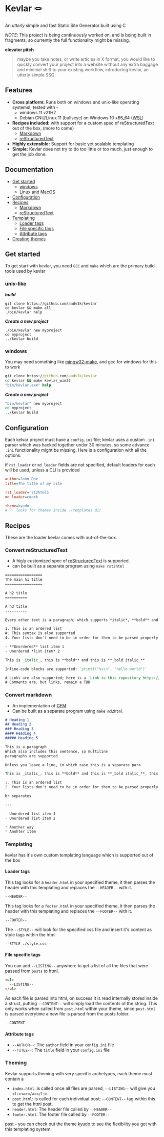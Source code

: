 # Kevlar 🪢

An _utterly_ simple and fast Static Site Generator built using C

_NOTE_: This project is being continuously worked on, and is being built in fragments, so currently the full functionality might be missing.

**elevator pitch**

> maybe you take notes, or write articles in X format, you would like to quickly convert your project into a website without any extra baggage and minimal shift to your existing workflow, introducing kevlar, an utterly simple SSG.

## Features

- **Cross platform:** Runs both on windows and unix-like operating systems!, tested with -
  - windows 11 v21H2
  - Debian GNU/Linux 11 (bullseye) on Windows 10 x86_64 ([WSL](https://learn.microsoft.com/en-us/windows/wsl/))
- **Recipes included:** with support for a custom spec of reStructuredText out of the box, (more to come)
  - [Markdown](#convert-markdown)
  - [reStructuredText](#convert-restructured-text)
- **Highly extensible:** Support for basic yet scalable templating
- **Simple:** Kevlar does not try to do too little or too much, just enough to get the job done.

## Documentation

- [Get started](#get-started)
  - [windows](#windows)
  - [Linux and MacOS](#unix-linke)
- [Configuration](#configuration)
- [Recipes](#recipes)
  - [Markdown](#convert-markdown)
  - [reStructuredText](#convert-restructuredtext)
- [Templating](#templating)
  - [Loader tags](#loader-tags)
  - [File specific tags](#file-specific-tags)
  - [Attribute tags](#attribute-tags)
- [Creating themes](#theming)

## Get started

To get start with kevlar, you need `GCC` and `make` which are the primary build tools used by kevlar

### unix-like

**_build_**

```shell
git clone https://github.com/aadv1k/kevlar
cd kevlar && make all
./bin/kevlar help
```

**_Create a new project_**

```shell
./bin/kevlar new myproject
cd myproject
../kevlar build
```

### windows

You may need something like [mingw32-make](https://sourceforge.net/projects/mingw/files/MinGW/Extension/make/mingw32-make-3.80-3/), and gcc for windows for this to work

```cmd
git clone https://github.com/aadv1k/kevlar
cd kevlar && make kevlar_win32
"bin/kevlar.exe" help
```

**_Create a new project_**

```cmd
"bin/kevlar" new myproject
cd myproject
../kevlar build
```

## Configuration

Each kelvar project must have a `config.ini` file; kevlar uses a custom `.ini` parser which was hacked together under 30 minutes, so some advance `.ini` functionality might be missing. Here is a configuration with all the options.

if `rst_loader` or `md_loader` fields are not specified, default loaders for each will be used, unless a CLI is provided

```ini
author=John Doe
title=The title of my site

rst_loader=rst2html5
md_loader=cmark

theme=kyudo
# ^- looks for themes inside ./templates dir
```

## Recipes

These are the loader kevlar comes with out-of-the-box.

### Convert reStructuredText

- A higly customized spec of [reStructuredText](https://docutils.sourceforge.io/rst.html) is supported.
- can be built as a separate program using `make rst2html`

```rst
=================
The main h1 title
=================

A h2 title
==========

A h3 title
----------

Every other text is a paragraph; which supports *italic*, **bold** and ***bold italic*** text.

1. This is an ordered list
#. This syntax is also supported
4. Your lists don't need to be in order for them to be parsed properly

- **Unordered** list item 1
- Unordered *list item* 2

This is _italic_, this is **bold** and this is **_bold italic_**

Inline-code blocks are supported: `printf("%s\n", "hello world")`

# Links are also supported; here is a `Link to this repository https://github.com/aadv1k/kevlar`_
# Comments are, but links, remain a TBD
```

### Convert markdown

- An implementation of [GFM](https://github.github.com/gfm/)
- Can be built as a separate program using `make md2html`

```md
# Heading 1
## Heading 2
### Heading 3
#### Heading 4
##### Heading 5

This is a paragraph
Which also includes this sentence, so multiline
paragraphs are supported

Unless you leave a line, in which case this is a separate para

This is _italic_, this is **bold** and this is **_bold italic_**, this is ~~striked~~

1. This is an ordered list
2. Your lists don't need to be in order for them to be parsed properly

hr separates

---

- Unordered list item 1
- Unordered list item 2

* Another way
* Anohter item
```

### Templating

kevlar has it's own custom templating language which is supported out of the box

#### Loader tags

This tag looks for a `header.html` in your specified theme, it then parses the header with this templating and replaces the `--HEADER--` with it.

```html
--HEADER--
```

This tag looks for a `footer.html` in your specified theme, it then parses the header with this templating and replaces the `--FOOTER--` with it.

```html
--FOOTER--
```

The `--STYLE--` will look for the specified css file and insert it's content as style tags within the html

```html
--STYLE ./style.css--
```

#### File specific tags

You can add `--LISTING--` anywhere to get a list of all the files that were passed from `posts` to html.

```html
<ul>
  --LISTING--
</ul>
```

As each file is parsed into html, on success it is read internally stored inside a struct, putting `--CONTENT--` will simply load the contents of the string.
This only works when called from `post.html` within your theme, since `post.html` is parsed everytime a new file is parsed from the posts folder.

```html
--CONTENT--
```

#### Attribute tags

- `--AUTHOR--`: The `author` field in your `config.ini` file
- `--TITLE--`: The `title` field in your `config.ini` file

### Theming

Kevlar supports theming with very specific archetypes, each theme must contain a

- `index.html`: is called once all files are parsed, `--LISTING--` will give you `<li><a></a></li>`
- `post.html`: is called for each individual post; `--CONTENT--` tag within this to get the html post.
- `header.html`: The header file called by `--HEADER--`
- `footer.html`: The footer file called by `--FOOTER--`

psst - you can check out the theme [kyudo](https://github.com/aadv1k/kyudo) to see the flexibility you get with this templating system
